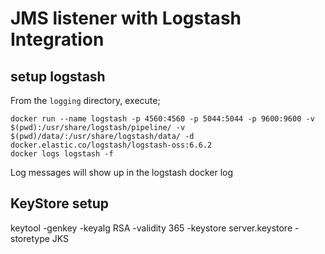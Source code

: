 # JMS listener with Logstash Integration

## setup logstash

From the `logging` directory, execute;

```
docker run --name logstash -p 4560:4560 -p 5044:5044 -p 9600:9600 -v $(pwd):/usr/share/logstash/pipeline/ -v $(pwd)/data/:/usr/share/logstash/data/ -d docker.elastic.co/logstash/logstash-oss:6.6.2
docker logs logstash -f
```

Log messages will show up in the logstash docker log


## KeyStore setup

keytool -genkey -keyalg RSA -validity 365 -keystore server.keystore -storetype JKS

